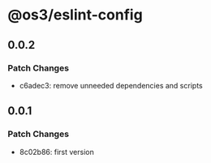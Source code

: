# @os3/eslint-config

## 0.0.2

### Patch Changes

- c6adec3: remove unneeded dependencies and scripts

## 0.0.1

### Patch Changes

- 8c02b86: first version
